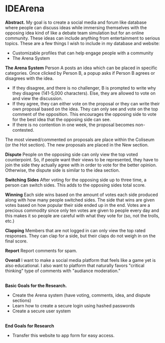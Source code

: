 # IDEArena

<b>Abstract.</b> My goal is to create a social media and forum like database where people can discuss ideas while immersing themselves with the opposing idea kind of like a debate team simulation but for an online community. These ideas can include anything from entertainment to serious topics. These are a few things I wish to include in my database and website:
<ul>
<li>Customizable profiles that can help engage people with a community</li>
<li>The Arena System</li>
</ul>
<b>The Arena System</b>
Person A posts an idea which can be placed in specific categories. Once clicked by Person B, a popup asks if Person B agrees or disagrees with the idea. 
<ul>
<li>If they disagree, and there is no challenger, B is prompted to write why they disagree (141-5,000 characters). Else, they are allowed to vote on and view the discussion. </li>

<li>If they agree, they can either vote on the proposal or they can write their own proposal based on the idea. They can only see and vote on the top comment of the opposition. This encourages the opposing side to vote for the best idea that the opposing side can see.</li>

<li>If there is no contention in one week, the proposal becomes non-contested.</li>
</ul>
The most viewed/commented on proposals are place within the Coliseum (or the Hot section). The new proposals are placed in the New section.

<b>Dispute</b> People on the opposing side can only view the top voted counterpoint. So, if people want their views to be represented, they have to join the side they actually agree with in order to vote for the better opinion. Otherwise, the dispute side is similar to the idea section.

<b>Switching Sides</b> After voting for the opposing side up to three time, a person can switch sides. This adds to the opposing sides total score.

<b>Winning</b> Each side wins based on the amount of votes each side produced along with how many people switched sides. The side that wins are given votes based on how popular their side ended up in the end. Votes are a precious commodity since only ten votes are given to people every day and this makes it so people are careful with what they vote for (so, not the trolls, etc.)

<b>Clapping</b> Members that are not logged in can only view the top rated responses. They can clap for a side, but their claps do not weigh in on the final score.

<b>Report</b> Report comments for spam. 

<b>Overall</b> I want to make a social media platform that feels like a game yet is also educational. I also want to platform that naturally favors "critical thinking" type of comments with "audiance moderation."

<b><br>Basic Goals for the Research.</b>
<ul>
<li>Create the Arena system (have voting, comments, idea, and dispute sections)</li>
<li>Learn how to create a secure login using hashed passwords</li>
<li>Create a secure user system</li>
</ul>
<br><b>End Goals for Research</b>
<ul><li>Transfer this website to app form for easy access.</li>
	

	

